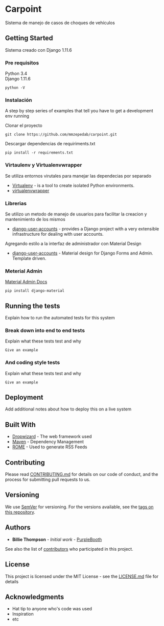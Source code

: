 # Carpoint

Sistema de manejo de casos de choques de vehículos 

## Getting Started

Sistema creado con Django 1.11.6

### Pre requisitos

Python 3.4   
Django 1.11.6

```
python -V
```

### Instalación

A step by step series of examples that tell you have to get a development env running

Clonar el proyecto

```
git clone https://github.com/mmzepedab/carpoint.git
```

Descargar dependencias de requiriments.txt

```
pip install -r requirements.txt
```

### Virtaulenv y Virtualenvwrapper
Se utiliza entornos virutales para manejar las dependecias por separado
* [Virtualenv](https://virtualenv.pypa.io/en/stable/) - is a tool to create isolated Python environments.
* [virtualenvwrapper ](https://virtualenvwrapper.readthedocs.io/en/latest/) 



### Librerias

Se utilizo un metodo de manejo de usuarios para facilitar la creacion y mantenimiento de los mismos
* [django-user-accounts](https://github.com/pinax/django-user-accounts) - provides a Django project with a very extensible infrastructure for dealing with user accounts.

Agregando estilo a la interfaz de administrador con Material Design
* [django-user-accounts](https://github.com/viewflow/django-material) - Material design for Django Forms and Admin. Template driven.   
### Meterial Admin
[Material Admin Docs](http://docs.viewflow.io/material_admin.html)
```
pip install django-material
```



## Running the tests

Explain how to run the automated tests for this system

### Break down into end to end tests

Explain what these tests test and why

```
Give an example
```

### And coding style tests

Explain what these tests test and why

```
Give an example
```

## Deployment

Add additional notes about how to deploy this on a live system

## Built With

* [Dropwizard](http://www.dropwizard.io/1.0.2/docs/) - The web framework used
* [Maven](https://maven.apache.org/) - Dependency Management
* [ROME](https://rometools.github.io/rome/) - Used to generate RSS Feeds

## Contributing

Please read [CONTRIBUTING.md](https://gist.github.com/PurpleBooth/b24679402957c63ec426) for details on our code of conduct, and the process for submitting pull requests to us.

## Versioning

We use [SemVer](http://semver.org/) for versioning. For the versions available, see the [tags on this repository](https://github.com/your/project/tags). 

## Authors

* **Billie Thompson** - *Initial work* - [PurpleBooth](https://github.com/PurpleBooth)

See also the list of [contributors](https://github.com/your/project/contributors) who participated in this project.

## License

This project is licensed under the MIT License - see the [LICENSE.md](LICENSE.md) file for details

## Acknowledgments

* Hat tip to anyone who's code was used
* Inspiration
* etc
